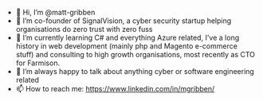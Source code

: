 - 👋 Hi, I’m @matt-gribben
- 👀 I’m co-founder of SignalVision, a cyber security startup helping organisations do zero trust with zero fuss
- 🌱 I’m currently learning C# and everything Azure related, I've a long history in web development (mainly php and Magento e-commerce stuff) and consulting to high growth organisations, most recently as CTO for Farmison.
- 💞️ I’m always happy to talk about anything cyber or software engineering related
- 📫 How to reach me: https://www.linkedin.com/in/mgribben/

